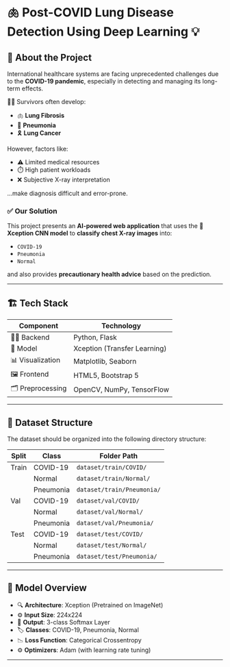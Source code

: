 # 🫁 Post-COVID Lung Disease Detection Using Deep Learning 💡

## 📖 About the Project

International healthcare systems are facing unprecedented challenges due to the **COVID-19 pandemic**, especially in detecting and managing its long-term effects.

👨‍⚕️ Survivors often develop:

- 🫁 **Lung Fibrosis**
- 🤒 **Pneumonia**
- 🎗️ **Lung Cancer**

However, factors like:
- ⚠️ Limited medical resources
- ⏱️ High patient workloads
- ❌ Subjective X-ray interpretation

...make diagnosis difficult and error-prone.

### ✅ Our Solution

This project presents an **AI-powered web application** that uses the 🧠 **Xception CNN model** to **classify chest X-ray images** into:

- `COVID-19`
- `Pneumonia`
- `Normal`

and also provides **precautionary health advice** based on the prediction.

---

## 🏗️ Tech Stack

| Component    | Technology               |
|--------------|---------------------------|
| 👨‍💻 Backend     | Python, Flask             |
| 🤖 Model       | Xception (Transfer Learning) |
| 📊 Visualization | Matplotlib, Seaborn        |
| 🖼️ Frontend     | HTML5, Bootstrap 5         |
| 🗂️ Preprocessing | OpenCV, NumPy, TensorFlow  |

---

## 📂 Dataset Structure

The dataset should be organized into the following directory structure:

| Split  | Class       | Folder Path                      |
|--------|-------------|----------------------------------|
| Train  | COVID-19    | `dataset/train/COVID/`           |
|        | Normal      | `dataset/train/Normal/`          |
|        | Pneumonia   | `dataset/train/Pneumonia/`       |
| Val    | COVID-19    | `dataset/val/COVID/`             |
|        | Normal      | `dataset/val/Normal/`            |
|        | Pneumonia   | `dataset/val/Pneumonia/`         |
| Test   | COVID-19    | `dataset/test/COVID/`            |
|        | Normal      | `dataset/test/Normal/`           |
|        | Pneumonia   | `dataset/test/Pneumonia/`        |

---

## 🧠 Model Overview

- 🔍 **Architecture**: Xception (Pretrained on ImageNet)
- ⚙️ **Input Size**: 224x224
- 🧪 **Output**: 3-class Softmax Layer
- 🏷️ **Classes**: COVID-19, Pneumonia, Normal
- 📉 **Loss Function**: Categorical Crossentropy
- ⚙️ **Optimizers**: Adam (with learning rate tuning)

---
